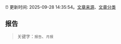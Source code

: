 :alarm_clock: 更新时间: 2025-09-28 14:35:54。[文章来源](/README.md)、[文章分类](/TAGS.md)

## 报告


> 关键字：`报告`、`月报`



